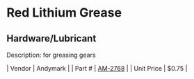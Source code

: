# Red Lithium Grease
## Hardware/Lubricant
Description: 	for greasing gears 

| Vendor | Andymark | 
| Part # | [AM-2768](http://www.andymark.com/product-p/am-2768.htm) | 
| Unit Price | $0.75 | 
